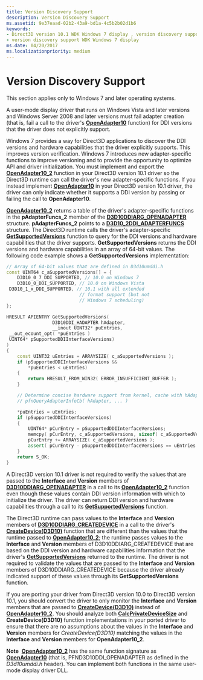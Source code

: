 ```yaml
---
title: Version Discovery Support
description: Version Discovery Support
ms.assetid: 9e37eaad-02b2-43a9-bd1a-4c5b2b02d1b6
keywords:
- Direct3D version 10.1 WDK Windows 7 display , version discovery support
- version discovery support WDK Windows 7 display
ms.date: 04/20/2017
ms.localizationpriority: medium
---
```


# Version Discovery Support


This section applies only to Windows 7 and later operating systems.

A user-mode display driver that runs on Windows Vista and later versions and Windows Server 2008 and later versions must fail adapter creation (that is, fail a call to the driver's [**OpenAdapter10**](https://docs.microsoft.com/windows-hardware/drivers/ddi/content/d3d10umddi/nc-d3d10umddi-pfnd3d10ddi_openadapter) function) for DDI versions that the driver does not explicitly support.

Windows 7 provides a way for Direct3D applications to discover the DDI versions and hardware capabilities that the driver explicitly supports. This improves version verification. Windows 7 introduces new adapter-specific functions to improve versioning and to provide the opportunity to optimize API and driver initialization. You must implement and export the [**OpenAdapter10\_2**](https://docs.microsoft.com/windows-hardware/drivers/ddi/content/d3d10umddi/nc-d3d10umddi-pfnd3d10ddi_openadapter) function in your Direct3D version 10.1 driver so the Direct3D runtime can call the driver's new adapter-specific functions. If you instead implement [**OpenAdapter10**](https://docs.microsoft.com/windows-hardware/drivers/ddi/content/d3d10umddi/nc-d3d10umddi-pfnd3d10ddi_openadapter) in your Direct3D version 10.1 driver, the driver can only indicate whether it supports a DDI version by passing or failing the call to **OpenAdapter10**.

[**OpenAdapter10\_2**](https://docs.microsoft.com/windows-hardware/drivers/ddi/content/d3d10umddi/nc-d3d10umddi-pfnd3d10ddi_openadapter) returns a table of the driver's adapter-specific functions in the **pAdapterFuncs\_2** member of the [**D3D10DDIARG\_OPENADAPTER**](https://docs.microsoft.com/windows-hardware/drivers/ddi/content/d3d10umddi/ns-d3d10umddi-d3d10ddiarg_openadapter) structure. **pAdapterFuncs\_2** points to a [**D3D10\_2DDI\_ADAPTERFUNCS**](https://docs.microsoft.com/windows-hardware/drivers/ddi/content/d3d10umddi/ns-d3d10umddi-d3d10_2ddi_adapterfuncs) structure. The Direct3D runtime calls the driver's adapter-specific [**GetSupportedVersions**](https://docs.microsoft.com/windows-hardware/drivers/ddi/content/d3d10umddi/nc-d3d10umddi-pfnd3d10_2ddi_getsupportedversions) function to query for the DDI versions and hardware capabilities that the driver supports. **GetSupportedVersions** returns the DDI versions and hardware capabilities in an array of 64-bit values. The following code example shows a **GetSupportedVersions** implementation:

```cpp
// Array of 64-bit values that are defined in D3d10umddi.h
const UINT64 c_aSupportedVersions[] = {
    D3D10_0_7_DDI_SUPPORTED, // 10.0 on Windows 7
    D3D10_0_DDI_SUPPORTED, // 10.0 on Windows Vista
 D3D10_1_x_DDI_SUPPORTED, // 10.1 with all extended 
                           // format support (but not
                           // Windows 7 scheduling)
};

HRESULT APIENTRY GetSupportedVersions(
                 D3D10DDI_HADAPTER hAdapter, 
                 __inout UINT32* puEntries,
 __out_ecount_opt( *puEntries ) 
 UINT64* pSupportedDDIInterfaceVersions)
)
{
    const UINT32 uEntries = ARRAYSIZE( c_aSupportedVersions );
    if (pSupportedDDIInterfaceVersions &&
        *puEntries < uEntries)
    {
        return HRESULT_FROM_WIN32( ERROR_INSUFFICIENT_BUFFER );
    }

    // Determine concise hardware support from kernel, cache with hAdapter.
    // pfnQueryAdapterInfoCb( hAdapter, ... )

    *puEntries = uEntries;
    if (pSupportedDDIInterfaceVersions)
    {
        UINT64* pCurEntry = pSupportedDDIInterfaceVersions;
        memcpy( pCurEntry, c_aSupportedVersions, sizeof( c_aSupportedVersions ) );
        pCurEntry += ARRAYSIZE( c_aSupportedVersions );
        assert( pCurEntry - pSupportedDDIInterfaceVersions == uEntries );
    }
    return S_OK;
}
```

A Direct3D version 10.1 driver is not required to verify the values that are passed to the **Interface** and **Version** members of [**D3D10DDIARG\_OPENADAPTER**](https://docs.microsoft.com/windows-hardware/drivers/ddi/content/d3d10umddi/ns-d3d10umddi-d3d10ddiarg_openadapter) in a call to its [**OpenAdapter10\_2**](https://docs.microsoft.com/windows-hardware/drivers/ddi/content/d3d10umddi/nc-d3d10umddi-pfnd3d10ddi_openadapter) function even though these values contain DDI version information with which to initialize the driver. The driver can return DDI version and hardware capabilities through a call to its [**GetSupportedVersions**](https://docs.microsoft.com/windows-hardware/drivers/ddi/content/d3d10umddi/nc-d3d10umddi-pfnd3d10_2ddi_getsupportedversions) function.

The Direct3D runtime can pass values to the **Interface** and **Version** members of [**D3D10DDIARG\_CREATEDEVICE**](https://docs.microsoft.com/windows-hardware/drivers/ddi/content/d3d10umddi/ns-d3d10umddi-d3d10ddiarg_createdevice) in a call to the driver's [**CreateDevice(D3D10)**](https://docs.microsoft.com/windows-hardware/drivers/ddi/content/d3d10umddi/nc-d3d10umddi-pfnd3d10ddi_createdevice) function that are different than the values that the runtime passed to [**OpenAdapter10\_2**](https://docs.microsoft.com/windows-hardware/drivers/ddi/content/d3d10umddi/nc-d3d10umddi-pfnd3d10ddi_openadapter); the runtime passes values to the **Interface** and **Version** members of D3D10DDIARG\_CREATEDEVICE that are based on the DDI version and hardware capabilities information that the driver's [**GetSupportedVersions**](https://docs.microsoft.com/windows-hardware/drivers/ddi/content/d3d10umddi/nc-d3d10umddi-pfnd3d10_2ddi_getsupportedversions) returned to the runtime. The driver is not required to validate the values that are passed to the **Interface** and **Version** members of D3D10DDIARG\_CREATEDEVICE because the driver already indicated support of these values through its **GetSupportedVersions** function.

If you are porting your driver from Direct3D version 10.0 to Direct3D version 10.1, you should convert the driver to only monitor the **Interface** and **Version** members that are passed to [**CreateDevice(D3D10)**](https://docs.microsoft.com/windows-hardware/drivers/ddi/content/d3d10umddi/nc-d3d10umddi-pfnd3d10ddi_createdevice) instead of [**OpenAdapter10\_2**](https://docs.microsoft.com/windows-hardware/drivers/ddi/content/d3d10umddi/nc-d3d10umddi-pfnd3d10ddi_openadapter). You should analyze both [**CalcPrivateDeviceSize**](https://docs.microsoft.com/windows-hardware/drivers/ddi/content/d3d10umddi/nc-d3d10umddi-pfnd3d10ddi_calcprivatedevicesize) and **CreateDevice(D3D10)** function implementations in your ported driver to ensure that there are no assumptions about the values in the **Interface** and **Version** members for *CreateDevice(D3D10)* matching the values in the **Interface** and **Version** members for **OpenAdapter10\_2**.

**Note**  [**OpenAdapter10\_2**](https://docs.microsoft.com/windows-hardware/drivers/ddi/content/d3d10umddi/nc-d3d10umddi-pfnd3d10ddi_openadapter) has the same function signature as [**OpenAdapter10**](https://docs.microsoft.com/windows-hardware/drivers/ddi/content/d3d10umddi/nc-d3d10umddi-pfnd3d10ddi_openadapter) (that is, PFND3D10DDI\_OPENADAPTER as defined in the *D3d10umddi.h* header). You can implement both functions in the same user-mode display driver DLL.

 

 

 





